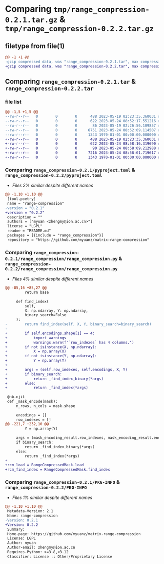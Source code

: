 # Comparing `tmp/range_compression-0.2.1.tar.gz` & `tmp/range_compression-0.2.2.tar.gz`

## filetype from file(1)

```diff
@@ -1 +1 @@
-gzip compressed data, was "range_compression-0.2.1.tar", max compression
+gzip compressed data, was "range_compression-0.2.2.tar", max compression
```

## Comparing `range_compression-0.2.1.tar` & `range_compression-0.2.2.tar`

### file list

```diff
@@ -1,5 +1,5 @@
--rw-r--r--   0        0        0      488 2023-05-19 02:23:35.360031 range_compression-0.2.1/README.md
--rw-r--r--   0        0        0      622 2023-05-24 08:52:17.551216 range_compression-0.2.1/pyproject.toml
--rw-r--r--   0        0        0       86 2023-05-19 02:26:56.109857 range_compression-0.2.1/range_compression/__init__.py
--rw-r--r--   0        0        0     6751 2023-05-24 08:52:09.114507 range_compression-0.2.1/range_compression/range_compression.py
--rw-r--r--   0        0        0     1343 1970-01-01 00:00:00.000000 range_compression-0.2.1/PKG-INFO
+-rw-r--r--   0        0        0      488 2023-05-19 02:23:35.360031 range_compression-0.2.2/README.md
+-rw-r--r--   0        0        0      622 2023-05-24 08:58:16.319690 range_compression-0.2.2/pyproject.toml
+-rw-r--r--   0        0        0       90 2023-05-24 08:58:09.212988 range_compression-0.2.2/range_compression/__init__.py
+-rw-r--r--   0        0        0     7216 2023-05-24 08:58:01.719617 range_compression-0.2.2/range_compression/range_compression.py
+-rw-r--r--   0        0        0     1343 1970-01-01 00:00:00.000000 range_compression-0.2.2/PKG-INFO
```

### Comparing `range_compression-0.2.1/pyproject.toml` & `range_compression-0.2.2/pyproject.toml`

 * *Files 2% similar despite different names*

```diff
@@ -1,10 +1,10 @@
 [tool.poetry]
 name = "range-compression"
-version = "0.2.1"
+version = "0.2.2"
 description = ""
 authors = ["myuan <zhengmy@ion.ac.cn>"]
 license = "LGPL"
 readme = "README.md"
 packages = [{include = "range_compression"}]
 repository = "https://github.com/myuanz/matrix-range-compression"
```

### Comparing `range_compression-0.2.1/range_compression/range_compression.py` & `range_compression-0.2.2/range_compression/range_compression.py`

 * *Files 4% similar despite different names*

```diff
@@ -85,16 +85,27 @@
         return base
 
     def find_index(
         self, 
         X: np.ndarray, Y: np.ndarray, 
         binary_search=False
     ):
-        return find_index(self, X, Y, binary_search=binary_search)
-
+        if self.encodings.shape[1] == 4:
+            import warnings
+            warnings.warn(f'`row_indexes` has 4 columns.')
+        if not isinstance(X, np.ndarray):
+            X = np.array(X)
+        if not isinstance(Y, np.ndarray):
+            Y = np.array(Y)
+
+        args = (self.row_indexes, self.encodings, X, Y)
+        if binary_search:
+            return _find_index_binary(*args)
+        else:
+            return _find_index(*args)
 
 @nb.njit
 def _mask_encode(mask):
     n_rows, n_cols = mask.shape
 
     encodings = []
     row_indexes = []
@@ -221,7 +232,10 @@
         Y = np.array(Y)
 
     args = (mask_encoding_result.row_indexes, mask_encoding_result.encodings, X, Y)
     if binary_search:
         return _find_index_binary(*args)
     else:
         return _find_index(*args)
+
+rcm_load = RangeCompressedMask.load
+rcm_find_index = RangeCompressedMask.find_index
```

### Comparing `range_compression-0.2.1/PKG-INFO` & `range_compression-0.2.2/PKG-INFO`

 * *Files 1% similar despite different names*

```diff
@@ -1,10 +1,10 @@
 Metadata-Version: 2.1
 Name: range-compression
-Version: 0.2.1
+Version: 0.2.2
 Summary: 
 Home-page: https://github.com/myuanz/matrix-range-compression
 License: LGPL
 Author: myuan
 Author-email: zhengmy@ion.ac.cn
 Requires-Python: >=3.8,<3.12
 Classifier: License :: Other/Proprietary License
```

